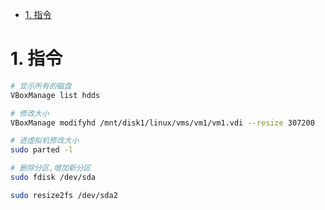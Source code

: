 

<!-- TOC -->

- [1. 指令](#1-指令)

<!-- /TOC -->

# 1. 指令


```bash
# 显示所有的磁盘
VBoxManage list hdds

# 修改大小
VBoxManage modifyhd /mnt/disk1/linux/vms/vm1/vm1.vdi --resize 307200

# 进虚拟机修改大小
sudo parted -l

# 删除分区,增加新分区
sudo fdisk /dev/sda

sudo resize2fs /dev/sda2
```
